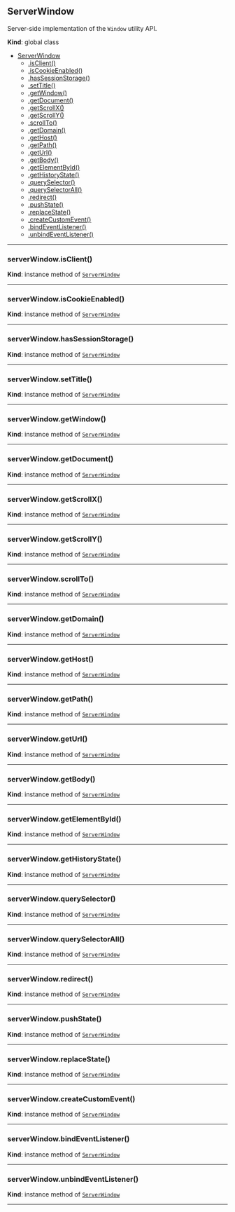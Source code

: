 <a name="ServerWindow"></a>

## ServerWindow
Server-side implementation of the <code>Window</code> utility API.

**Kind**: global class  

* [ServerWindow](#ServerWindow)
    * [.isClient()](#ServerWindow+isClient)
    * [.isCookieEnabled()](#ServerWindow+isCookieEnabled)
    * [.hasSessionStorage()](#ServerWindow+hasSessionStorage)
    * [.setTitle()](#ServerWindow+setTitle)
    * [.getWindow()](#ServerWindow+getWindow)
    * [.getDocument()](#ServerWindow+getDocument)
    * [.getScrollX()](#ServerWindow+getScrollX)
    * [.getScrollY()](#ServerWindow+getScrollY)
    * [.scrollTo()](#ServerWindow+scrollTo)
    * [.getDomain()](#ServerWindow+getDomain)
    * [.getHost()](#ServerWindow+getHost)
    * [.getPath()](#ServerWindow+getPath)
    * [.getUrl()](#ServerWindow+getUrl)
    * [.getBody()](#ServerWindow+getBody)
    * [.getElementById()](#ServerWindow+getElementById)
    * [.getHistoryState()](#ServerWindow+getHistoryState)
    * [.querySelector()](#ServerWindow+querySelector)
    * [.querySelectorAll()](#ServerWindow+querySelectorAll)
    * [.redirect()](#ServerWindow+redirect)
    * [.pushState()](#ServerWindow+pushState)
    * [.replaceState()](#ServerWindow+replaceState)
    * [.createCustomEvent()](#ServerWindow+createCustomEvent)
    * [.bindEventListener()](#ServerWindow+bindEventListener)
    * [.unbindEventListener()](#ServerWindow+unbindEventListener)


* * *

<a name="ServerWindow+isClient"></a>

### serverWindow.isClient()
**Kind**: instance method of [<code>ServerWindow</code>](#ServerWindow)  

* * *

<a name="ServerWindow+isCookieEnabled"></a>

### serverWindow.isCookieEnabled()
**Kind**: instance method of [<code>ServerWindow</code>](#ServerWindow)  

* * *

<a name="ServerWindow+hasSessionStorage"></a>

### serverWindow.hasSessionStorage()
**Kind**: instance method of [<code>ServerWindow</code>](#ServerWindow)  

* * *

<a name="ServerWindow+setTitle"></a>

### serverWindow.setTitle()
**Kind**: instance method of [<code>ServerWindow</code>](#ServerWindow)  

* * *

<a name="ServerWindow+getWindow"></a>

### serverWindow.getWindow()
**Kind**: instance method of [<code>ServerWindow</code>](#ServerWindow)  

* * *

<a name="ServerWindow+getDocument"></a>

### serverWindow.getDocument()
**Kind**: instance method of [<code>ServerWindow</code>](#ServerWindow)  

* * *

<a name="ServerWindow+getScrollX"></a>

### serverWindow.getScrollX()
**Kind**: instance method of [<code>ServerWindow</code>](#ServerWindow)  

* * *

<a name="ServerWindow+getScrollY"></a>

### serverWindow.getScrollY()
**Kind**: instance method of [<code>ServerWindow</code>](#ServerWindow)  

* * *

<a name="ServerWindow+scrollTo"></a>

### serverWindow.scrollTo()
**Kind**: instance method of [<code>ServerWindow</code>](#ServerWindow)  

* * *

<a name="ServerWindow+getDomain"></a>

### serverWindow.getDomain()
**Kind**: instance method of [<code>ServerWindow</code>](#ServerWindow)  

* * *

<a name="ServerWindow+getHost"></a>

### serverWindow.getHost()
**Kind**: instance method of [<code>ServerWindow</code>](#ServerWindow)  

* * *

<a name="ServerWindow+getPath"></a>

### serverWindow.getPath()
**Kind**: instance method of [<code>ServerWindow</code>](#ServerWindow)  

* * *

<a name="ServerWindow+getUrl"></a>

### serverWindow.getUrl()
**Kind**: instance method of [<code>ServerWindow</code>](#ServerWindow)  

* * *

<a name="ServerWindow+getBody"></a>

### serverWindow.getBody()
**Kind**: instance method of [<code>ServerWindow</code>](#ServerWindow)  

* * *

<a name="ServerWindow+getElementById"></a>

### serverWindow.getElementById()
**Kind**: instance method of [<code>ServerWindow</code>](#ServerWindow)  

* * *

<a name="ServerWindow+getHistoryState"></a>

### serverWindow.getHistoryState()
**Kind**: instance method of [<code>ServerWindow</code>](#ServerWindow)  

* * *

<a name="ServerWindow+querySelector"></a>

### serverWindow.querySelector()
**Kind**: instance method of [<code>ServerWindow</code>](#ServerWindow)  

* * *

<a name="ServerWindow+querySelectorAll"></a>

### serverWindow.querySelectorAll()
**Kind**: instance method of [<code>ServerWindow</code>](#ServerWindow)  

* * *

<a name="ServerWindow+redirect"></a>

### serverWindow.redirect()
**Kind**: instance method of [<code>ServerWindow</code>](#ServerWindow)  

* * *

<a name="ServerWindow+pushState"></a>

### serverWindow.pushState()
**Kind**: instance method of [<code>ServerWindow</code>](#ServerWindow)  

* * *

<a name="ServerWindow+replaceState"></a>

### serverWindow.replaceState()
**Kind**: instance method of [<code>ServerWindow</code>](#ServerWindow)  

* * *

<a name="ServerWindow+createCustomEvent"></a>

### serverWindow.createCustomEvent()
**Kind**: instance method of [<code>ServerWindow</code>](#ServerWindow)  

* * *

<a name="ServerWindow+bindEventListener"></a>

### serverWindow.bindEventListener()
**Kind**: instance method of [<code>ServerWindow</code>](#ServerWindow)  

* * *

<a name="ServerWindow+unbindEventListener"></a>

### serverWindow.unbindEventListener()
**Kind**: instance method of [<code>ServerWindow</code>](#ServerWindow)  

* * *

